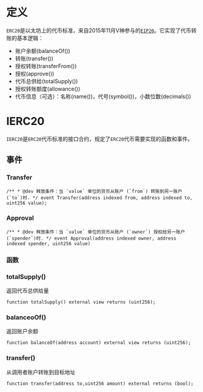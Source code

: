 # 定义
`ERC20`是以太坊上的代币标准，来自2015年11月V神参与的[`EIP20`](https://eips.ethereum.org/EIPS/eip-20)。它实现了代币转账的基本逻辑：

- 账户余额(balanceOf())
- 转账(transfer())
- 授权转账(transferFrom())
- 授权(approve())
- 代币总供给(totalSupply())
- 授权转账额度(allowance())
- 代币信息（可选）：名称(name())，代号(symbol())，小数位数(decimals())

# IERC20
`IERC20`是`ERC20`代币标准的接口合约，规定了`ERC20`代币需要实现的函数和事件。

## 事件

### Transfer
```sol
/** * @dev 释放条件：当 `value` 单位的货币从账户 (`from`) 转账到另一账户 (`to`)时. */ event Transfer(address indexed from, address indexed to, uint256 value);
```

### Approval
```sol
/** * @dev 释放条件：当 `value` 单位的货币从账户 (`owner`) 授权给另一账户 (`spender`)时. */ event Approval(address indexed owner, address indexed spender, uint256 value)
```
### 函数

### totalSupply()
返回代币总供给量
```sol
function totalSupply() external view returns (uint256);
```

### balanceoOf()
返回账户余额
```sol
function balanceOf(address account) external view returns (uint256);
```

### transfer()
从调用者账户转账到目标地址
```sol
function transfer(address to,uint256 amount) external returns (bool);
```